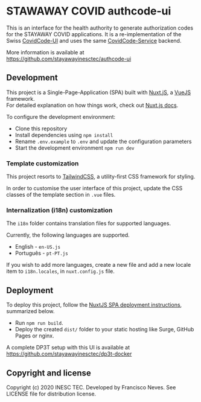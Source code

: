 # STAWAWAY COVID authcode-ui

This is an interface for the health authority to generate authorization codes for the STAYAWAY COVID applications. It is a re-implementation of the Swiss [CovidCode-UI](https://github.com/admin-ch/CovidCode-UI) and uses the same [CovidCode-Service](https://github.com/admin-ch/CovidCode-Service) backend.

More information is available at https://github.com/stayawayinesctec/authcode-ui

## Development

This project is a Single-Page-Application (SPA) built with [Nuxt.jS](https://nuxtjs.org/), a [VueJS](https://vuejs.org) framework.<br/>
For detailed explanation on how things work, check out [Nuxt.js docs](https://nuxtjs.org).

To configure the development environment:
- Clone this repository
- Install dependencies using `npm install`
- Rename `.env.example` to `.env`  and update the configuration parameters
- Start the development environment `npm run dev`

### Template customization

This project resorts to [TailwindCSS](https://tailwindcss.com/), a utility-first CSS framework for styling.

In order to customise the user interface of this project, update the CSS classes of the template section in `.vue` files.

### Internalization (i18n) customization

The `i18n` folder contains translation files for supported languages.

Currently, the following languages are supported.
- English - `en-US.js`
- Português - `pt-PT.js`

If you wish to add more languages, create a new file and add a new locale item to `i18n.locales`, in `nuxt.config.js` file.

## Deployment

To deploy this project, follow the [NuxtJS SPA deployment instructions](https://nuxtjs.org/guide/commands#single-page-application-deployment-spa-), summarized below.

- Run `npm run build`.
- Deploy the created `dist/` folder to your static hosting like Surge, GitHub Pages or nginx.

A complete DP3T setup with this UI is available at https://github.com/stayawayinesctec/dp3t-docker

## Copyright and license

Copyright (c) 2020 INESC TEC. Developed by Francisco Neves.
See LICENSE file for distribution license.